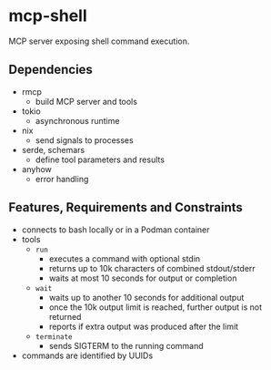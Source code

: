 # mcp-shell
MCP server exposing shell command execution.

## Dependencies
- rmcp
  - build MCP server and tools
- tokio
  - asynchronous runtime
- nix
  - send signals to processes
- serde, schemars
  - define tool parameters and results
- anyhow
  - error handling

## Features, Requirements and Constraints
- connects to bash locally or in a Podman container
- tools
  - `run`
    - executes a command with optional stdin
    - returns up to 10k characters of combined stdout/stderr
    - waits at most 10 seconds for output or completion
  - `wait`
    - waits up to another 10 seconds for additional output
    - once the 10k output limit is reached, further output is not returned
    - reports if extra output was produced after the limit
  - `terminate`
    - sends SIGTERM to the running command
- commands are identified by UUIDs
